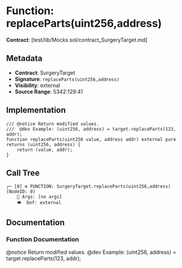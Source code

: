 # Function: replaceParts(uint256,address)

**Contract**: [test/lib/Mocks.sol/contract_SurgeryTarget.md]

## Metadata

- **Contract**: SurgeryTarget
- **Signature**: `replaceParts(uint256,address)`
- **Visibility**: external
- **Source Range**: 5342:129:41

## Implementation

```solidity
/// @notice Return modified values.
///  @dev Example: (uint256, address) = target.replaceParts(123, addr);
function replaceParts(uint256 value, address addr) external pure returns (uint256, address) {
    return (value, addr);
}
```

## Call Tree

```
┌─ [0] ⚙️ FUNCTION: SurgeryTarget.replaceParts(uint256,address) (NodeID: 0)
    💬 Args: [no args]
    👁️  Def: external
```

## Documentation

### Function Documentation

@notice Return modified values.
 @dev Example: (uint256, address) = target.replaceParts(123, addr);
